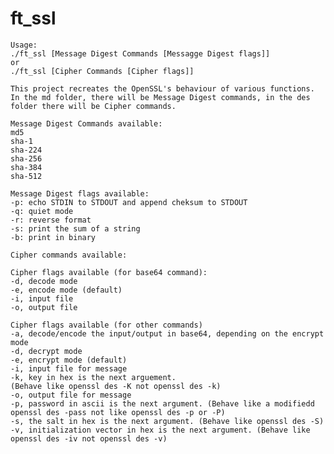 # ft_ssl

	Usage: 
	./ft_ssl [Message Digest Commands [Messagge Digest flags]]
	or
	./ft_ssl [Cipher Commands [Cipher flags]]

	This project recreates the OpenSSL's behaviour of various functions. In the md folder, there will be Message Digest commands, in the des folder there will be Cipher commands.

	Message Digest Commands available:
	md5
	sha-1
	sha-224
	sha-256
	sha-384
	sha-512
		
	Message Digest flags available:
	-p: echo STDIN to STDOUT and append cheksum to STDOUT
	-q: quiet mode
	-r: reverse format
	-s: print the sum of a string
	-b: print in binary

	Cipher commands available:

	Cipher flags available (for base64 command):
	-d, decode mode
	-e, encode mode (default)
	-i, input file
	-o, output file

	Cipher flags available (for other commands)
	-a, decode/encode the input/output in base64, depending on the encrypt mode
	-d, decrypt mode
	-e, encrypt mode (default)
	-i, input file for message
	-k, key in hex is the next arguement.
	(Behave like openssl des -K not openssl des -k)
	-o, output file for message
	-p, password in ascii is the next argument. (Behave like a modifiedd openssl des -pass not like openssl des -p or -P)
	-s, the salt in hex is the next argument. (Behave like openssl des -S)
	-v, initialization vector in hex is the next argument. (Behave like openssl des -iv not openssl des -v)

